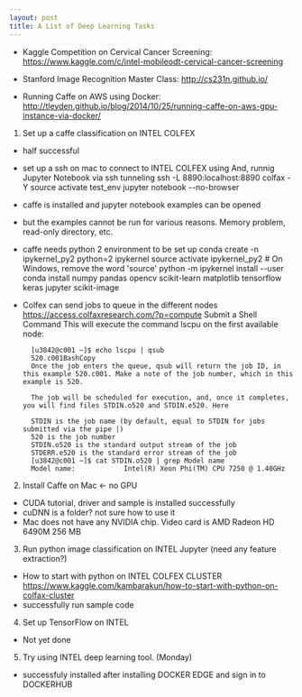 ```yaml
---
layout: post
title: A List of Deep Learning Tasks
---
```

- Kaggle Competition on Cervical Cancer Screening: https://www.kaggle.com/c/intel-mobileodt-cervical-cancer-screening

- Stanford Image Recognition Master Class: http://cs231n.github.io/

- Running Caffe on AWS using Docker: http://tleyden.github.io/blog/2014/10/25/running-caffe-on-aws-gpu-instance-via-docker/

1. Set up a caffe classification on INTEL COLFEX
- half successful
- set up a ssh on mac to connect to INTEL COLFEX using
    And, runnig Jupyter Notebook via ssh tunneling
      ssh -L 8890:localhost:8890 colfax -Y
      source activate test_env
      jupyter notebook --no-browser
- caffe is installed and jupyter notebook examples can be opened
- but the examples cannot be run for various reasons. Memory problem, read-only directory, etc.
- caffe needs python 2 environment to be set up
    conda create -n ipykernel_py2 python=2 ipykernel
    source activate ipykernel_py2    # On Windows, remove the word 'source'
    python -m ipykernel install --user
    conda install numpy pandas opencv scikit-learn matplotlib tensorflow keras jupyter scikit-image
- Colfex can send jobs to queue in the different nodes
    https://access.colfaxresearch.com/?p=compute
    Submit a Shell Command
        This will execute the command lscpu on the first available node:

        [u3842@c001 ~]$ echo lscpu | qsub
        520.c001BashCopy
        Once the job enters the queue, qsub will return the job ID, in this example 520.c001. Make a note of the job number, which in this example is 520.

        The job will be scheduled for execution, and, once it completes, you will find files STDIN.o520 and STDIN.e520. Here

        STDIN is the job name (by default, equal to STDIN for jobs submitted via the pipe |)
        520 is the job number
        STDIN.o520 is the standard output stream of the job
        STDERR.e520 is the standard error stream of the job
        [u3842@c001 ~]$ cat STDIN.o520 | grep Model name
        Model name:            Intel(R) Xeon Phi(TM) CPU 7250 @ 1.40GHz



2. Install Caffe on Mac <- no GPU
  - CUDA tutorial, driver and sample is installed successfully
  - cuDNN is a folder? not sure how to use it
  - Mac does not have any NVIDIA chip. Video card is AMD Radeon HD 6490M 256 MB
  
3. Run python image classification on INTEL Jupyter (need any feature extraction?)
  - How to start with python on INTEL COLFEX CLUSTER
    https://www.kaggle.com/kambarakun/how-to-start-with-python-on-colfax-cluster
  - successfully run sample code
  
4. Set up TensorFlow on INTEL
  - Not yet done
  
5. Try using INTEL deep learning tool. (Monday)
  - successfuly installed after installing DOCKER EDGE and sign in to DOCKERHUB
